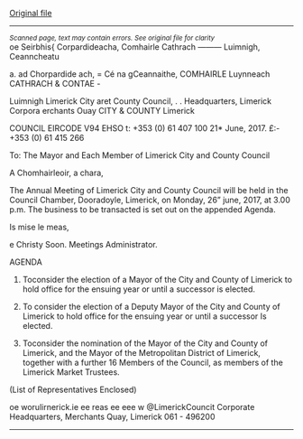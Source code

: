 [Original file](https://www.limerick.ie/sites/default/files/media/documents/2017-06/00%20Agenda%20Annual%20Meeting%20260617.pdf)

---
*<small>Scanned page, text may contain errors. See original file for clarity</small>*  
oe Seirbhis{ Corpardideacha,
Comhairle Cathrach ——— Luimnigh,
Ceanncheatu

a.
ad Chorpardide ach,
= Cé na gCeannaithe,
COMHAIRLE Luynneach
CATHRACH & CONTAE -

Luimnigh Limerick City aret County Council,
. . Headquarters,
Limerick Corpora erchants Ouay
CITY & COUNTY Limerick

COUNCIL
EIRCODE V94 EHSO
t: +353 (0) 61 407 100
21* June, 2017. £:-+353 (0) 61 415 266

To: The Mayor and Each Member of Limerick City and County
Council

A Chomhairleoir, a chara,

The Annual Meeting of Limerick City and County Council will be held in the Council
Chamber, Dooradoyle, Limerick, on Monday, 26” june, 2017, at 3.00 p.m. The business to
be transacted is set out on the appended Agenda.

Is mise le meas,

e Christy Soon.
Meetings Administrator.

AGENDA

1. Toconsider the election of a Mayor of the City and County of Limerick to hold office
for the ensuing year or until a successor is elected.

2. To consider the election of a Deputy Mayor of the City and County of Limerick to
hold office for the ensuing year or until a successor Is elected.

3. Toconsider the nomination of the Mayor of the City and County of Limerick, and the
Mayor of the Metropolitan District of Limerick, together with a further 16 Members
of the Council, as members of the Limerick Market Trustees.

(List of Representatives Enclosed)

oe worulirnerick.ie
ee reas ee eee w @LimerickCouncit
Corporate Headquarters, Merchants Quay, Limerick 061 - 496200


---
